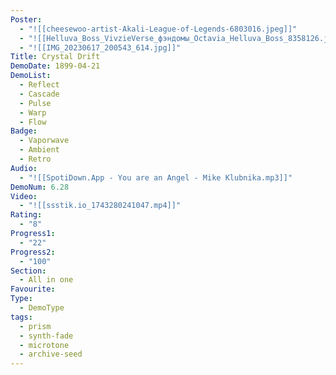 ```yaml
---
Poster:
  - "![[cheesewoo-artist-Akali-League-of-Legends-6803016.jpeg]]"
  - "![[Helluva_Boss_VivzieVerse_фэндомы_Octavia_Helluva_Boss_8358126.jpeg]]"
  - "![[IMG_20230617_200543_614.jpg]]"
Title: Crystal Drift
DemoDate: 1899-04-21
DemoList:
  - Reflect
  - Cascade
  - Pulse
  - Warp
  - Flow
Badge:
  - Vaporwave
  - Ambient
  - Retro
Audio:
  - "![[SpotiDown.App - You are an Angel - Mike Klubnika.mp3]]"
DemoNum: 6.28
Video:
  - "![[ssstik.io_1743280241047.mp4]]"
Rating:
  - "8"
Progress1:
  - "22"
Progress2:
  - "100"
Section:
  - All in one
Favourite: 
Type:
  - DemoType
tags:
  - prism
  - synth-fade
  - microtone
  - archive-seed
---
```

